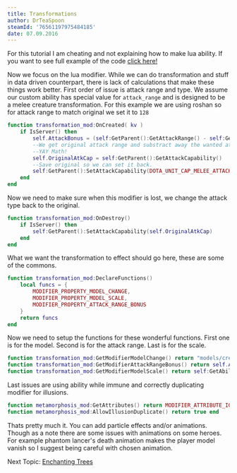 ```yaml
---
title: Transformations
author: DrTeaSpoon
steamId: '76561197975484185'
date: 07.09.2016
---
```


For this tutorial I am cheating and not explaining how to make lua ability. If you want to see full example of the code [click here!](https://gitlab.com/DrTeaSpoon/Dota2Overflow/tree/master/game/dota_addons/dota2overflow/scripts/vscripts/lua_abilities/ultimates/metamorph)

Now we focus on the lua modifier. While we can do transformation and stuff in data driven counterpart, there is lack of calculations that make these things work better.
First order of issue is attack range and type. We assume our custom ability has special value for `attack_range` and is designed to be a melee creature transformation. For this example we are using roshan so for attack range to match original we set it to `128`

```lua
function transformation_mod:OnCreated( kv )
    if IsServer() then
        self.AttackBonus = (self:GetParent():GetAttackRange() - self:GetAbility():GetSpecialValueFor("attack_range")) * -1
        --We get original attack range and substract away the wanted attack range, then negate the result.
        --YAY Math!
        self.OriginalAtkCap = self:GetParent():GetAttackCapability()
        --Save original so we can set it back.
        self:GetParent():SetAttackCapability(DOTA_UNIT_CAP_MELEE_ATTACK)
    end
end
```

Now we need to make sure when this modifier is lost, we change the attack type back to the original.

```lua
function transformation_mod:OnDestroy()
    if IsServer() then
        self:GetParent():SetAttackCapability(self.OriginalAtkCap)
    end
end
```

What we want the transformation to effect should go here, these are some of the commons.

```lua
function transformation_mod:DeclareFunctions()
    local funcs = {
        MODIFIER_PROPERTY_MODEL_CHANGE,
        MODIFIER_PROPERTY_MODEL_SCALE,
        MODIFIER_PROPERTY_ATTACK_RANGE_BONUS
    }
    return funcs
end
```

Now we need to setup the functions for these wonderful functions. First one is for the model. Second is for the attack range. Last is for the scale.

```lua
function transformation_mod:GetModifierModelChange() return "models/creeps/roshan/roshan.vmdl" end
function transformation_mod:GetModifierAttackRangeBonus() return self.AttackBonus end
function transformation_mod:GetModifierModelScale() return self:GetAbility():GetLevel()*0.5 end
```

Last issues are using ability while immune and correctly duplicating modifier for illusions.

```lua
function metamorphosis_mod:GetAttributes() return MODIFIER_ATTRIBUTE_IGNORE_INVULNERABLE end
function metamorphosis_mod:AllowIllusionDuplicate() return true end
```

Thats pretty much it. You can add particle effects and/or animations. Though as a note there are some issues with animations on some heroes. For example phantom lancer's death animation makes the player model vanish so I suggest being careful with chosen animation.

Next Topic: [Enchanting Trees](4)
